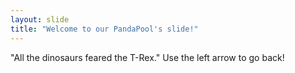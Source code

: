 ```yaml
---
layout: slide
title: "Welcome to our PandaPool's slide!"
---
```

"All the dinosaurs feared the T-Rex."
Use the left arrow to go back!
